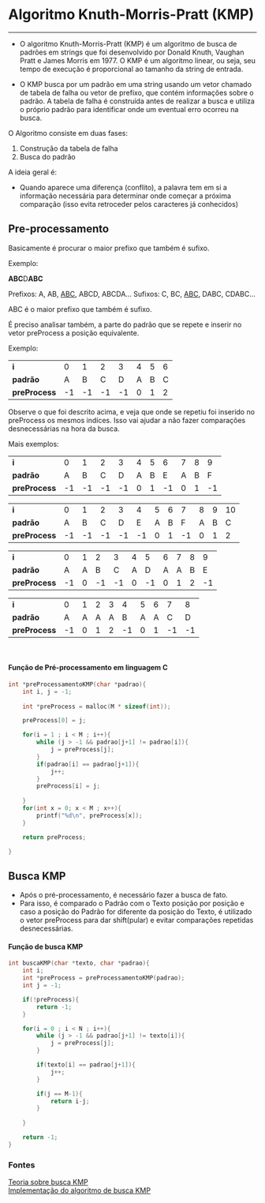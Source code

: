 # Algoritmo Knuth-Morris-Pratt (KMP)
---

- O algoritmo Knuth-Morris-Pratt (KMP) é um algoritmo de busca de padrões em strings que foi desenvolvido por Donald Knuth, Vaughan Pratt e James Morris em 1977. O KMP é um algoritmo linear, ou seja, seu tempo de execução é proporcional ao tamanho da string de entrada.

<p>

- O KMP busca por um padrão em uma string usando um vetor chamado de tabela de falha ou vetor de prefixo, que contém informações sobre o padrão. A tabela de falha é construída antes de realizar a busca e utiliza o próprio padrão para identificar onde um eventual erro ocorreu na busca.

O Algoritmo consiste em duas fases:

1. Construção da tabela de falha
2. Busca do padrão

<p>

A ideia geral é:
- Quando aparece uma diferença (conflito), a palavra tem em si a informação necessária para determinar onde começar a próxima comparação (isso evita retroceder pelos caracteres já conhecidos) <p>

## Pre-processamento
Basicamente é procurar o maior prefixo que também é sufixo. 

Exemplo: 

**ABC**D**ABC**

Prefixos: A, AB, <u>ABC</u>, ABCD, ABCDA...
Sufixos: C, BC, <u>ABC</u>, DABC, CDABC...

ABC é o maior prefixo que também é sufixo.

É preciso analisar também, a parte do padrão que se repete e inserir no vetor preProcess a posição equivalente.

Exemplo:

| | | | | | | | |
| --- | --- | --- | --- | --- | --- | --- | --- |
**i** | 0 | 1 | 2 | 3 | 4 | 5 | 6              
**padrão** | A | B | C | D | A | B | C       
**preProcess** | -1 | -1 | -1 | -1 | 0 | 1 | 2   

Observe o que foi descrito acima, e veja que onde se repetiu foi inserido no preProcess os mesmos indíces. Isso vai ajudar a não fazer comparações desnecessárias na hora da busca.

Mais exemplos:

| | | | | | | | | | | |
| --- | --- | --- | --- | --- | --- | --- | --- | --- | --- | --- |
**i** | 0 | 1 | 2 | 3 | 4 | 5 | 6 | 7 | 8 | 9            
**padrão**  | A | B | C | D | A | B | E | A | B | F |   
**preProcess** | -1 | -1 | -1 | -1 | 0 | 1 | -1 | 0 | 1 | -1  | 

| | | | | | | | | | | | |
| --- | --- | --- | --- | --- | --- | --- | --- | --- | --- | --- | --- |
**i** | 0 | 1 | 2 | 3 | 4 | 5 | 6 | 7 | 8 | 9 | 10              
**padrão** | A | B | C | D | E | A | B | F | A| B | C        
**preProcess** | -1 | -1 | -1 | -1 | -1 | 0 | 1| -1 | 0 | 1 | 2     

| | | | | | | | | | | |
| --- | --- | --- | --- | --- | --- | --- | --- | --- | --- | --- |
**i** | 0 | 1 | 2 | 3 | 4 | 5 | 6 | 7 | 8 | 9               
**padrão** | A | A | B | C | A | D | A | A | B | E         
**preProcess** | -1 | 0 | -1 | -1 | 0 | -1 | 0 | 1 | 2 | -1     

| | | | | | | | | | |
| --- | --- | --- | --- | --- | --- | --- | --- | --- | --- | 
**i** | 0 | 1 | 2 | 3 | 4 | 5 | 6 | 7 | 8              
**padrão** | A | A | A | A | B | A | A | C | D        
**preProcess** | -1 | 0 | 1 | 2 | -1 | 0 | 1 | -1 | -1

<br>

#### Função de Pré-processamento em linguagem C

~~~C
int *preProcessamentoKMP(char *padrao){
    int i, j = -1;
    
    int *preProcess = malloc(M * sizeof(int)); 

    preProcess[0] = j;

    for(i = 1 ; i < M ; i++){
        while (j > -1 && padrao[j+1] != padrao[i]){
            j = preProcess[j];
        }
        if(padrao[i] == padrao[j+1]){
            j++;
        }
        preProcess[i] = j;
        
    }
    for(int x = 0; x < M ; x++){
        printf("%d\n", preProcess[x]);
    }

    return preProcess;

}
~~~

## Busca KMP

* Após o pré-processamento, é necessário fazer a busca de fato. 
* Para isso, é comparado o Padrão com o Texto posição por posição e caso a posição do Padrão for diferente da posição do Texto, é utilizado o vetor preProcess para dar shift(pular) e evitar comparações repetidas desnecessárias. 

#### Função de busca KMP

~~~C
int buscaKMP(char *texto, char *padrao){
    int i;
    int *preProcess = preProcessamentoKMP(padrao);
    int j = -1;

    if(!preProcess){
        return -1;
    }

    for(i = 0 ; i < N ; i++){
        while (j > -1 && padrao[j+1] != texto[i]){
            j = preProcess[j];
        }

        if(texto[i] == padrao[j+1]){
            j++;
        }

        if(j == M-1){
            return i-j;
        }
        
    }

    return -1;
}
~~~


### Fontes
[Teoria sobre busca KMP](https://www.youtube.com/watch?v=V5-7GzOfADQ) <br>
[Implementação do algoritmo de busca KMP](https://youtu.be/d2oTD98Aj6Q)
